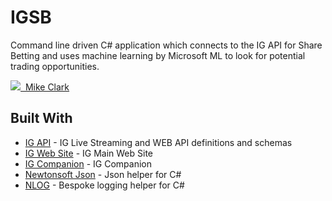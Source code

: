 ﻿# IGSB

Command line driven C# application which connects to the IG API for Share Betting and uses machine learning by Microsoft ML to look for potential trading opportunities.

<a href="https://www.linkedin.com/in/tyctak/"><img src="https://content.linkedin.com/content/dam/me/business/en-us/amp/brand-site/v2/bg/LI-Bug.svg.original.svg"/>&nbsp;&nbsp;Mike Clark</a>

## Built With

* [IG API](https://labs.ig.com/sample-apps) - IG Live Streaming and WEB API definitions and schemas
* [IG Web Site](https://www.ig.com/uk/login) - IG Main Web Site
* [IG Companion](https://labs.ig.com/sample-apps/api-companion/index.html) - IG Companion
* [Newtonsoft Json](https://www.newtonsoft.com/json) - Json helper for C#
* [NLOG](https://nlog-project.org/) - Bespoke logging helper for C#
